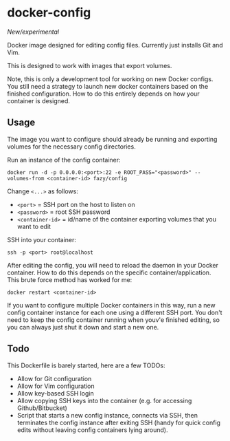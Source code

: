 docker-config
=============

*New/experimental*

Docker image designed for editing config files. Currently just installs Git and Vim.

This is designed to work with images that export volumes.

Note, this is only a development tool for working on new Docker configs. You still need
a strategy to launch new docker containers based on the finished configuration. How to
do this entirely depends on how your container is designed.

Usage
-----

The image you want to configure should already be running and exporting volumes for the necessary
config directories.

Run an instance of the config container:

    docker run -d -p 0.0.0.0:<port>:22 -e ROOT_PASS="<password>" --volumes-from <container-id> fazy/config

Change `<...>` as follows:

* `<port>` = SSH port on the host to listen on
* `<password>` = root SSH password
* `<container-id>` = id/name of the container exporting volumes that you want to edit

SSH into your container:

    ssh -p <port> root@localhost

After editing the config, you will need to reload the daemon in your Docker container. How
to do this depends on the specific container/application. This brute force method has worked
for me:

    docker restart <container-id>

If you want to configure multiple Docker containers in this way, run a new config container
instance for each one using a different SSH port. You don't need to keep the config container
running when youv'e finished editing, so you can always just shut it down and start a new one.

Todo
----

This Dockerfile is barely started, here are a few TODOs:

* Allow for Git configuration
* Allow for Vim configuration
* Allow key-based SSH login
* Allow copying SSH keys into the container (e.g. for accessing Github/Bitbucket)
* Script that starts a new config instance, connects via SSH, then terminates the config
  instance after exiting SSH (handy for quick config edits without leaving config containers
  lying around).


